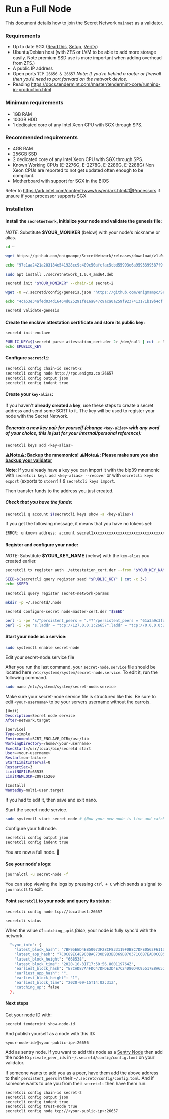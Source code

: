 # Run a Full Node

This document details how to join the Secret Network `mainnet` as a validator.

### Requirements

- Up to date SGX ([Read this](https://learn.scrt.network/sgx.html), [Setup](setup-sgx.md), [Verify](verify-sgx.md))
- Ubuntu/Debian host (with ZFS or LVM to be able to add more storage easily. Note premium SSD use is more important when adding overhead from ZFS.)
- A public IP address
- Open ports `TCP 26656 & 26657` _Note: If you're behind a router or firewall then you'll need to port forward on the network device._
- Reading https://docs.tendermint.com/master/tendermint-core/running-in-production.html

### Minimum requirements

- 1GB RAM
- 100GB HDD
- 1 dedicated core of any Intel Xeon CPU with SGX through SPS.

### Recommended requirements

- 4GB RAM
- 256GB SSD
- 2 dedicated core of any Intel Xeon CPU with SGX through SPS.
- Known Working CPUs (E-2276G, E-2278G, E-2286G, E-2288G) Non Xeon CPUs are reported to not get updated often enough to be compliant.
- Motherboard with support for SGX in the BIOS

Refer to https://ark.intel.com/content/www/us/en/ark.html#@Processors if unsure if your processor supports SGX

### Installation

#### Install the `secretnetwork`, initialize your node and validate the genesis file:

_NOTE_: Substitute **$YOUR_MONIKER** (below) with your node's nickname or alias.

```bash
cd ~

wget https://github.com/enigmampc/SecretNetwork/releases/download/v1.0.4/secretnetwork_1.0.4_amd64.deb

echo "97c1aa2421a203184e541928cc9c409c50afcfac5cbd55993e6a9593399587f9 secretnetwork_1.0.4_amd64.deb" | sha256sum --check

sudo apt install ./secretnetwork_1.0.4_amd64.deb

secretd init "$YOUR_MONIKER" --chain-id secret-2

wget -O ~/.secretd/config/genesis.json "https://github.com/enigmampc/SecretNetwork/releases/download/v1.0.4/genesis.json"

echo "4ca53e34afed034d16464d025291fe16a847c9aca0a259f9237413171b19b4cf .secretd/config/genesis.json" | sha256sum --check

secretd validate-genesis
```

#### Create the enclave attestation certificate and store its public key:

```bash
secretd init-enclave

PUBLIC_KEY=$(secretd parse attestation_cert.der 2> /dev/null | cut -c 3-)
echo $PUBLIC_KEY
```

#### Configure `secretcli`:

```bash
secretcli config chain-id secret-2
secretcli config node http://rpc.enigma.co:26657
secretcli config output json
secretcli config indent true
```

#### Create your `key-alias`:

If you haven't **already created a key**, use these steps to create a secret address and send some SCRT to it. The key will be used to register your node with the Secret Network.

##### Generate a new key pair for yourself (change `<key-alias>` with any word of your choice, this is just for your internal/personal reference):

```bash
secretcli keys add <key-alias>
```

**:warning:Note:warning:: Backup the mnemonics!**
**:warning:Note:warning:: Please make sure you also [backup your validator](backup-a-validator.md)**

**Note**: If you already have a key you can import it with the bip39 mnemonic with `secretcli keys add <key-alias> --recover` or with `secretcli keys export` (exports to `stderr`!!) & `secretcli keys import`.

Then transfer funds to the address you just created.

##### Check that you have the funds:

```bash
secretcli q account $(secretcli keys show -a <key-alias>)
```

If you get the following message, it means that you have no tokens yet:

```bash
ERROR: unknown address: account secret1xxxxxxxxxxxxxxxxxxxxxxxxxxxxxxxxxxxxxx does not exist
```

#### Register and configure your node:

_NOTE_: Substitute **$YOUR_KEY_NAME** (below) with the `key-alias` you created earlier.

```bash
secretcli tx register auth ./attestation_cert.der --from "$YOUR_KEY_NAME" --gas 250000 --gas-prices 0.25uscrt

SEED=$(secretcli query register seed "$PUBLIC_KEY" | cut -c 3-)
echo $SEED

secretcli query register secret-network-params

mkdir -p ~/.secretd/.node

secretd configure-secret node-master-cert.der "$SEED"

perl -i -pe 's/^persistent_peers = ".*?"/persistent_peers = "61a3a9c3fdd9e497cf5f40cb251a68300fa2d90e\@secret-2.node.enigma.co:26656"/' ~/.secretd/config/config.toml
perl -i -pe 's;laddr = "tcp://127.0.0.1:26657";laddr = "tcp://0.0.0.0:26657";' ~/.secretd/config/config.toml
```

#### Start your node as a service:

```bash
sudo systemctl enable secret-node
```

Edit your secret-node.service file

After you run the last command, your `secret-node.service` file should be located here `/etc/systemd/system/secret-node.service`. To edit it, run the following command.

```bash
sudo nano /etc/systemd/system/secret-node.service
```

Make sure your secret-node service file is structured like this. Be sure to edit `<your-username>` to be your servers username without the carrots.

```bash
[Unit]
Description=Secret node service
After=network.target

[Service]
Type=simple
Environment=SCRT_ENCLAVE_DIR=/usr/lib
WorkingDirectory=/home/<your-username>
ExecStart=/usr/local/bin/secretd start
User=<your-username>
Restart=on-failure
StartLimitInterval=0
RestartSec=3
LimitNOFILE=65535
LimitMEMLOCK=209715200

[Install]
WantedBy=multi-user.target
```

If you had to edit it, then save and exit nano.

Start the secret-node service.

```bash
sudo systemctl start secret-node # (Now your new node is live and catching up)
```

Configure your full node.

```bash
secretcli config output json
secretcli config indent true
```

You are now a full node. :tada:

#### See your node's logs:

```bash
journalctl -u secret-node -f
```

You can stop viewing the logs by pressing `ctrl + C` which sends a signal to `journalctl` to exit.

#### Point `secretcli` to your node and query its status:

```bash
secretcli config node tcp://localhost:26657

secretcli status
```

When the value of `catching_up` is _false_, your node is fully sync'd with the network.

```bash
  "sync_info": {
    "latest_block_hash": "7BF95EED4EB50073F28CF833119FDB8C7DFE0562F611DF194CF4123A9C1F4640",
    "latest_app_hash": "7C0C89EC4E903BAC730D9B3BB369D870371C6B7EAD0CCB5080B5F9D3782E3559",
    "latest_block_height": "668538",
    "latest_block_time": "2020-10-31T17:50:56.800119764Z",
    "earliest_block_hash": "E7CAD87A4FDC47DFDE3D4E7C24D80D4C95517E8A6526E2D4BB4D6BC095404113",
    "earliest_app_hash": "",
    "earliest_block_height": "1",
    "earliest_block_time": "2020-09-15T14:02:31Z",
    "catching_up": false
  },
```

#### Next steps

Get your node ID with:

```bash
secretd tendermint show-node-id
```

And publish yourself as a node with this ID:

```
<your-node-id>@<your-public-ip>:26656
```

Add as sentry node.
If you want to add this node as a [Sentry Node](sentry-nodes.md) then add the node to `private_peer_ids` in `~/.secretd/config/config.toml` on your validator. 

If someone wants to add you as a peer, have them add the above address to their `persistent_peers` in their `~/.secretd/config/config.toml`.
And if someone wants to use you from their `secretcli` then have them run:

```bash
secretcli config chain-id secret-2
secretcli config output json
secretcli config indent true
secretcli config trust-node true
secretcli config node tcp://<your-public-ip>:26657
```
